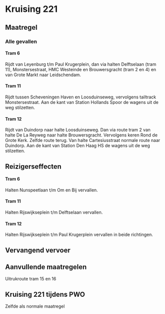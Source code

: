 # Kruising 221
## Maatregel
### Alle gevallen

#### Tram 6
Rijdt van Leyenburg t/m Paul Krugerplein, dan via halten Delftselaan (tram 11), Monstersestraat, HMC Westeinde en Brouwersgracht (tram 2 en 4) en van Grote Markt naar Leidschendam.

#### Tram 11
Rijdt tussen Scheveningen Haven en Loosduinseweg, vervolgens tailtrack Monstersestraat.
Aan de kant van Station Hollands Spoor de wagens uit de weg stilzetten.

#### Tram 12
Rijdt van Duindorp naar halte Loosduinseweg. Dan via route tram 2 van halte De La Reyweg naar halte Brouwersgracht. Vervolgens keren Rond de Grote Kerk. Zelfde route terug. Van halte Cartesiusstraat normale route naar Duindorp.
Aan de kant van Station Den Haag HS de wagens uit de weg stilzetten.

## Reizigerseffecten
#### Tram 6
Halten Nunspeetlaan t/m Om en Bij vervallen.

#### Tram 11
Halten Rijswijkseplein t/m Delftselaan vervallen.

#### Tram 12
Halten Rijswijkseplein t/m Paul Krugerplein vervallen in beide richtingen. 

## Vervangend vervoer

## Aanvullende maatregelen
Uitrukroute tram 15 en 16

## Kruising 221 tijdens PWO
Zelfde als normale maatregel
